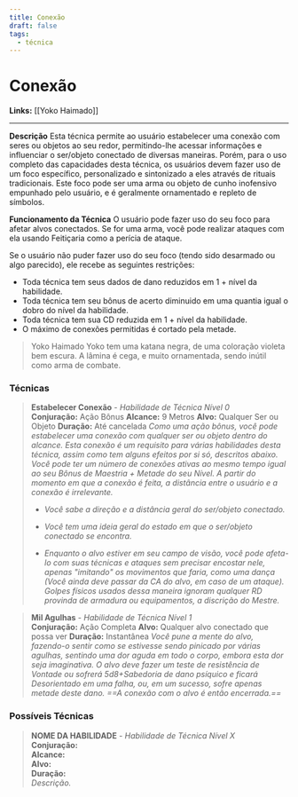 ```yaml
---
title: Conexão
draft: false
tags:
  - técnica
---
```


# Conexão

**Links:** [[Yoko Haimado]]

---

**Descrição**
Esta técnica permite ao usuário estabelecer uma conexão com seres ou objetos ao seu redor, permitindo-lhe acessar informações e influenciar o ser/objeto conectado de diversas maneiras. Porém, para o uso completo das capacidades desta técnica, os usuários devem fazer uso de um foco específico, personalizado e sintonizado a eles através de rituais tradicionais. Este foco pode ser uma arma ou objeto de cunho inofensivo empunhado pelo usuário, e é geralmente ornamentado e repleto de símbolos. 

**Funcionamento da Técnica**
O usuário pode fazer uso do seu foco para afetar alvos conectados. Se for uma arma, você pode realizar ataques com ela usando Feitiçaria como a perícia de ataque. 

Se o usuário não puder fazer uso do seu foco (tendo sido desarmado ou algo parecido), ele recebe as seguintes restrições:

- Toda técnica tem seus dados de dano reduzidos em 1 + nível da habilidade.
- Toda técnica tem seu bônus de acerto diminuido em uma quantia igual o dobro do nível da habilidade.
- Toda técnica tem sua CD reduzida em 1 + nível da habilidade.
- O máximo de conexões permitidas é cortado pela metade.


> Yoko Haimado
> Yoko tem uma katana negra, de uma coloração violeta bem escura. A lâmina é cega, e muito ornamentada, sendo inútil como arma de combate.

### Técnicas
> **Estabelecer Conexão** - *Habilidade de Técnica Nível 0*  
> **Conjuração:** Ação Bônus
> **Alcance:** 9 Metros
> **Alvo:** Qualquer Ser ou Objeto
> **Duração:** Até cancelada
> *Como uma ação bônus, você pode estabelecer uma conexão com qualquer ser ou objeto dentro do alcance. Esta conexão é um requisito para várias habilidades desta técnica, assim como tem alguns efeitos por si só, descritos abaixo. Você pode ter um número de conexões ativas ao mesmo tempo igual ao seu Bônus de Maestria + Metade do seu Nível. A partir do momento em que a conexão é feita, a distância entre o usuário e a conexão é irrelevante.*
> 
> - *Você sabe a direção e a distância geral do ser/objeto conectado.*
> 
> - *Você tem uma ideia geral do estado em que o ser/objeto conectado se encontra.*
> 
> - *Enquanto o alvo estiver em seu campo de visão, você pode afeta-lo com suas técnicas e ataques sem precisar encostar nele, apenas "imitando" os movimentos que faria, como uma dança (Você ainda deve passar da CA do alvo, em caso de um ataque). Golpes físicos usados dessa maneira ignoram qualquer RD provinda de armadura ou equipamentos, a discrição do Mestre.*

> **Mil Agulhas** - *Habilidade de Técnica Nível 1*  
> **Conjuração:** Ação Completa
> **Alvo:** Qualquer alvo conectado que possa ver
> **Duração:** Instantânea
> *Você pune a mente do alvo, fazendo-o sentir como se estivesse sendo pinicado por várias agulhas, sentindo uma dor aguda em todo o corpo, embora esta dor seja imaginativa. O alvo deve fazer um teste de resistência de Vontade ou sofrerá 5d8+Sabedoria de dano psíquico e ficará Desorientado em uma falha, ou, em um sucesso, sofre apenas metade deste dano. ==A conexão com o alvo é então encerrada.==*  

### Possíveis Técnicas
> **NOME DA HABILIDADE** - *Habilidade de Técnica Nível X*  
> **Conjuração:**  
> **Alcance:**  
> **Alvo:**  
> **Duração:**  
> *Descrição.*  